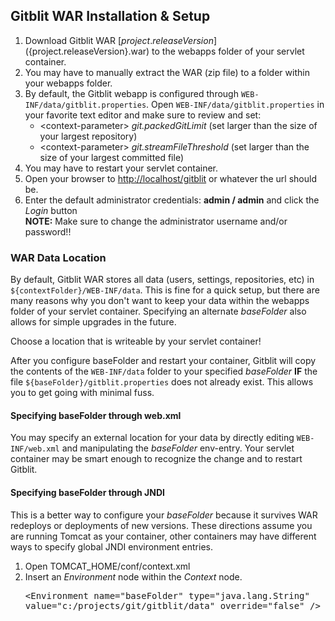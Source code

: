 ## Gitblit WAR Installation & Setup

1. Download Gitblit WAR [${project.releaseVersion}](%GCURL%gitblit-${project.releaseVersion}.war) to the webapps folder of your servlet container.  
2. You may have to manually extract the WAR (zip file) to a folder within your webapps folder.
3. By default, the Gitblit webapp is configured through `WEB-INF/data/gitblit.properties`.
Open `WEB-INF/data/gitblit.properties` in your favorite text editor and make sure to review and set:
    - &lt;context-parameter&gt; *git.packedGitLimit* (set larger than the size of your largest repository)
    - &lt;context-parameter&gt; *git.streamFileThreshold* (set larger than the size of your largest committed file)
4. You may have to restart your servlet container. 
5. Open your browser to <http://localhost/gitblit> or whatever the url should be.
6. Enter the default administrator credentials: **admin / admin** and click the *Login* button  
    **NOTE:** Make sure to change the administrator username and/or password!! 

### WAR Data Location
By default, Gitblit WAR stores all data (users, settings, repositories, etc) in `${contextFolder}/WEB-INF/data`.  This is fine for a quick setup, but there are many reasons why you don't want to keep your data within the webapps folder of your servlet container.  Specifying an alternate *baseFolder* also allows for simple upgrades in the future.

Choose a location that is writeable by your servlet container!

After you configure baseFolder and restart your container, Gitblit will copy the contents of the `WEB-INF/data` folder to your specified *baseFolder* **IF** the file `${baseFolder}/gitblit.properties` does not already exist.  This allows you to get going with minimal fuss.

#### Specifying baseFolder through web.xml

You may specify an external location for your data by directly editing `WEB-INF/web.xml` and manipulating the *baseFolder* env-entry.  Your servlet container may be smart enough to recognize the change and to restart Gitblit.

#### Specifying baseFolder through JNDI

This is a better way to configure your *baseFolder* because it survives WAR redeploys or deployments of new versions.  These directions assume you are running Tomcat as your container, other containers may have different ways to specify global JNDI environment entries.

1. Open TOMCAT_HOME/conf/context.xml
2. Insert an *Environment* node within the *Context* node.<pre>&lt;Environment name="baseFolder" type="java.lang.String" value="c:/projects/git/gitblit/data" override="false" /&gt;</pre>
